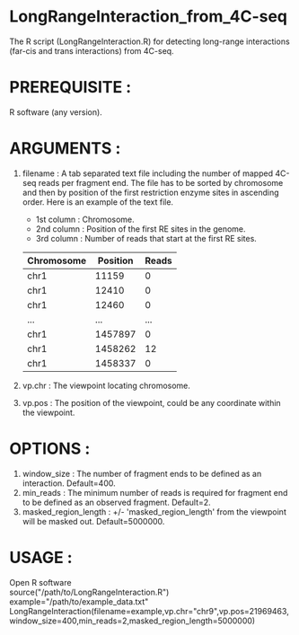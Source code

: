 # LongRangeInteraction_from_4C-seq  
The R script (LongRangeInteraction.R) for detecting long-range interactions (far-cis and trans interactions) from 4C-seq.  
  
# **PREREQUISITE** :  
R software (any version).  
      
# **ARGUMENTS** :  
1. filename : A tab separated text file including the number of mapped 4C-seq reads per fragment end. The file has to be sorted by chromosome and then by position of the first restriction enzyme sites in ascending order. Here is an example of the text file.  
   * 1st column : Chromosome.    
   * 2nd column : Position of the first RE sites in the genome.    
   * 3rd column : Number of reads that start at the first RE sites.

    |  Chromosome   |  Position   | Reads |
    |-----|-----|-----|
    |chr1  |11159   |0|
    |chr1  |12410   |0|
    |chr1  |12460   |0|
    |...  |...   |...|
    |chr1  |1457897   |0|
    |chr1  |1458262   |12|
    |chr1  |1458337   |0|

    
    
1. vp.chr : The viewpoint locating chromosome.  
1. vp.pos : The position of the viewpoint, could be any coordinate within the viewpoint.  
      
# **OPTIONS** :  
1. window_size : The number of fragment ends to be defined as an interaction. Default=400.  
1. min_reads : The minimum number of reads is required for fragment end to be defined as an observed fragment. Default=2.  
1. masked_region_length :  +/- 'masked_region_length' from the viewpoint will be masked out. Default=5000000.  
      
      
# **USAGE** :  
Open R software  
source("/path/to/LongRangeInteraction.R")  
example="/path/to/example_data.txt"  
LongRangeInteraction(filename=example,vp.chr="chr9",vp.pos=21969463,window_size=400,min_reads=2,masked_region_length=5000000)  
